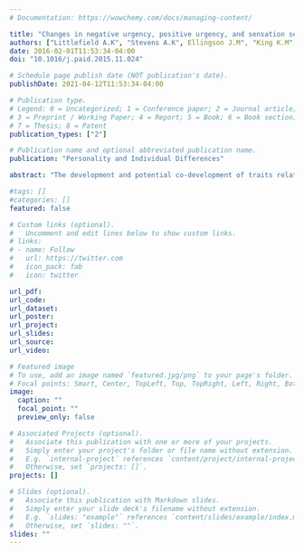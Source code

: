 ```yaml
---
# Documentation: https://wowchemy.com/docs/managing-content/

title: "Changes in negative urgency, positive urgency, and sensation seeking across adolescence"
authors: ["Littlefield A.K", "Stevens A.K", Ellingson J.M", "King K.M", Jackson K.M"]
date: 2016-02-01T11:53:34-04:00
doi: "10.1016/j.paid.2015.11.024"

# Schedule page publish date (NOT publication's date).
publishDate: 2021-04-12T11:53:34-04:00

# Publication type.
# Legend: 0 = Uncategorized; 1 = Conference paper; 2 = Journal article;
# 3 = Preprint / Working Paper; 4 = Report; 5 = Book; 6 = Book section;
# 7 = Thesis; 8 = Patent
publication_types: ["2"]

# Publication name and optional abbreviated publication name.
publication: "Personality and Individual Differences"

abstract: "The development and potential co-development of traits related to impulsivity and sensation seeking across adolescence has garnered substantial attention within the extant literature. Some prior research suggests that facets show distinct patterns of change across adolescence and that intraindividual changes in these traits may be unrelated. However, the extant literature is somewhat hampered by measurement issues and inconsistent findings. Using an accelerated longitudinal design in a sample of adolescents (n=1018; ages 11-16), changes in negative urgency, positive urgency, and sensation seeking were examined. The three facets showed similar trajectories across time (i.e., increasing during early adolescence before leveling off). Across all facets, there was strong evidence of correlated change, suggesting these traits are, developmentally, strongly related phenomena."

#tags: []
#categories: []
featured: false

# Custom links (optional).
#   Uncomment and edit lines below to show custom links.
# links:
# - name: Follow
#   url: https://twitter.com
#   icon_pack: fab
#   icon: twitter

url_pdf:
url_code:
url_dataset:
url_poster:
url_project:
url_slides:
url_source:
url_video:

# Featured image
# To use, add an image named `featured.jpg/png` to your page's folder. 
# Focal points: Smart, Center, TopLeft, Top, TopRight, Left, Right, BottomLeft, Bottom, BottomRight.
image:
  caption: ""
  focal_point: ""
  preview_only: false

# Associated Projects (optional).
#   Associate this publication with one or more of your projects.
#   Simply enter your project's folder or file name without extension.
#   E.g. `internal-project` references `content/project/internal-project/index.md`.
#   Otherwise, set `projects: []`.
projects: []

# Slides (optional).
#   Associate this publication with Markdown slides.
#   Simply enter your slide deck's filename without extension.
#   E.g. `slides: "example"` references `content/slides/example/index.md`.
#   Otherwise, set `slides: ""`.
slides: ""
---
```

